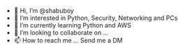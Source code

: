 - 👋 Hi, I’m @shabuboy
- 👀 I’m interested in Python, Security, Networking and PCs
- 🌱 I’m currently learning Python and AWS
- 💞️ I’m looking to collaborate on ...
- 📫 How to reach me ... Send me a DM

<!---
shabuboy/shabuboy is a ✨ special ✨ repository because its `README.md` (this file) appears on your GitHub profile.
You can click the Preview link to take a look at your changes.
--->
